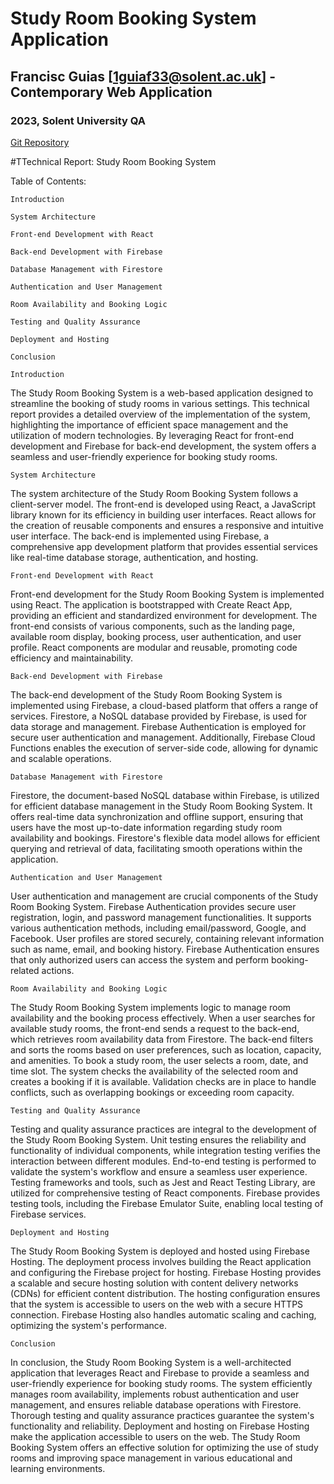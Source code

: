 # Study Room Booking System Application
## Francisc Guias [1guiaf33@solent.ac.uk] - Contemporary Web Application
### 2023, Solent University QA

[Git Repository](https://github.com/FGuias/StudyRoom.git)

#TTechnical Report: Study Room Booking System

Table of Contents:

    Introduction

    System Architecture

    Front-end Development with React

    Back-end Development with Firebase

    Database Management with Firestore

    Authentication and User Management

    Room Availability and Booking Logic

    Testing and Quality Assurance

    Deployment and Hosting

    Conclusion

    Introduction

The Study Room Booking System is a web-based application designed to streamline the booking of study rooms in various settings. This technical report provides a detailed overview of the implementation of the system, highlighting the importance of efficient space management and the utilization of modern technologies. By leveraging React for front-end development and Firebase for back-end development, the system offers a seamless and user-friendly experience for booking study rooms.

    System Architecture

The system architecture of the Study Room Booking System follows a client-server model. The front-end is developed using React, a JavaScript library known for its efficiency in building user interfaces. React allows for the creation of reusable components and ensures a responsive and intuitive user interface. The back-end is implemented using Firebase, a comprehensive app development platform that provides essential services like real-time database storage, authentication, and hosting.

    Front-end Development with React

Front-end development for the Study Room Booking System is implemented using React. The application is bootstrapped with Create React App, providing an efficient and standardized environment for development. The front-end consists of various components, such as the landing page, available room display, booking process, user authentication, and user profile. React components are modular and reusable, promoting code efficiency and maintainability.

    Back-end Development with Firebase

The back-end development of the Study Room Booking System is implemented using Firebase, a cloud-based platform that offers a range of services. Firestore, a NoSQL database provided by Firebase, is used for data storage and management. Firebase Authentication is employed for secure user authentication and management. Additionally, Firebase Cloud Functions enables the execution of server-side code, allowing for dynamic and scalable operations.

    Database Management with Firestore

Firestore, the document-based NoSQL database within Firebase, is utilized for efficient database management in the Study Room Booking System. It offers real-time data synchronization and offline support, ensuring that users have the most up-to-date information regarding study room availability and bookings. Firestore's flexible data model allows for efficient querying and retrieval of data, facilitating smooth operations within the application.

    Authentication and User Management

User authentication and management are crucial components of the Study Room Booking System. Firebase Authentication provides secure user registration, login, and password management functionalities. It supports various authentication methods, including email/password, Google, and Facebook. User profiles are stored securely, containing relevant information such as name, email, and booking history. Firebase Authentication ensures that only authorized users can access the system and perform booking-related actions.

    Room Availability and Booking Logic

The Study Room Booking System implements logic to manage room availability and the booking process effectively. When a user searches for available study rooms, the front-end sends a request to the back-end, which retrieves room availability data from Firestore. The back-end filters and sorts the rooms based on user preferences, such as location, capacity, and amenities. To book a study room, the user selects a room, date, and time slot. The system checks the availability of the selected room and creates a booking if it is available. Validation checks are in place to handle conflicts, such as overlapping bookings or exceeding room capacity.

    Testing and Quality Assurance

Testing and quality assurance practices are integral to the development of the Study Room Booking System. Unit testing ensures the reliability and functionality of individual components, while integration testing verifies the interaction between different modules. End-to-end testing is performed to validate the system's workflow and ensure a seamless user experience. Testing frameworks and tools, such as Jest and React Testing Library, are utilized for comprehensive testing of React components. Firebase provides testing tools, including the Firebase Emulator Suite, enabling local testing of Firebase services.

    Deployment and Hosting

The Study Room Booking System is deployed and hosted using Firebase Hosting. The deployment process involves building the React application and configuring the Firebase project for hosting. Firebase Hosting provides a scalable and secure hosting solution with content delivery networks (CDNs) for efficient content distribution. The hosting configuration ensures that the system is accessible to users on the web with a secure HTTPS connection. Firebase Hosting also handles automatic scaling and caching, optimizing the system's performance.

    Conclusion

In conclusion, the Study Room Booking System is a well-architected application that leverages React and Firebase to provide a seamless and user-friendly experience for booking study rooms. The system efficiently manages room availability, implements robust authentication and user management, and ensures reliable database operations with Firestore. Thorough testing and quality assurance practices guarantee the system's functionality and reliability. Deployment and hosting on Firebase Hosting make the application accessible to users on the web. The Study Room Booking System offers an effective solution for optimizing the use of study rooms and improving space management in various educational and learning environments.

